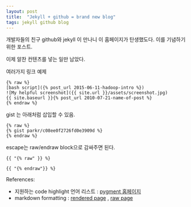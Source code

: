 ```yaml
---
layout: post
title:  "Jekyll + github = brand new blog"
tags: jekyll github blog
---
```



개발자들의 친구 github와 jekyll 이 만나니 이 홈페이지가 탄생했도다.
이를 기념하기 위한 포스트.

이제 알찬 컨텐츠를 넣는 일만 남았다.


여러가지 링크 예제

```
{% raw %}
[bash script]({% post_url 2015-06-11-hadoop-intro %})
![My helpful screenshot]({{ site.url }}/assets/screenshot.jpg)
{{ site.baseurl }}{% post_url 2010-07-21-name-of-post %}
{% endraw %}
```

gist 는 아래처럼 삽입할 수 있음.

```
{% raw %}
{% gist parkr/c08ee0f2726fd0e3909d %}
{% endraw %}
```

escape는 raw/endraw block으로 감싸주면 된다.

```
{{ "{% raw" }} %}

{{ "{% endraw"}} %}
```

References:

- 지원하는 code highlight 언어 리스트 : [pygment 홈페이지](http://pygments.org/languages/)
- markdown formatting : [rendered page](http://demo.getpoole.com/page2/) , [raw page](https://raw.githubusercontent.com/poole/poole/master/_posts/2014-01-01-example-content.md)





